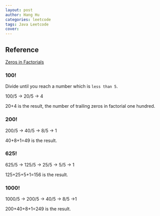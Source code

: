 ```yaml
---
layout: post
author: Hang Hu
categories: leetcode
tags: Java Leetcode 
cover: 
---
```


## Reference

[Zeros in Factorials](https://www.youtube.com/watch?v=sT4yFjITtcE)

### 100!

Divide until you reach a number which is `less than 5`.

100/5 -> 20/5 -> 4

20+4 is the result, the number of trailing zeros in factorial one hundred.


### 200!

200/5 -> 40/5 -> 8/5 -> 1

40+8+1=49 is the result.

### 625!

625/5 -> 125/5 -> 25/5 -> 5/5 -> 1

125+25+5+1=156 is the result.

### 1000!

1000/5 -> 200/5 -> 40/5 -> 8/5 ->1

200+40+8+1=249 is the result.
